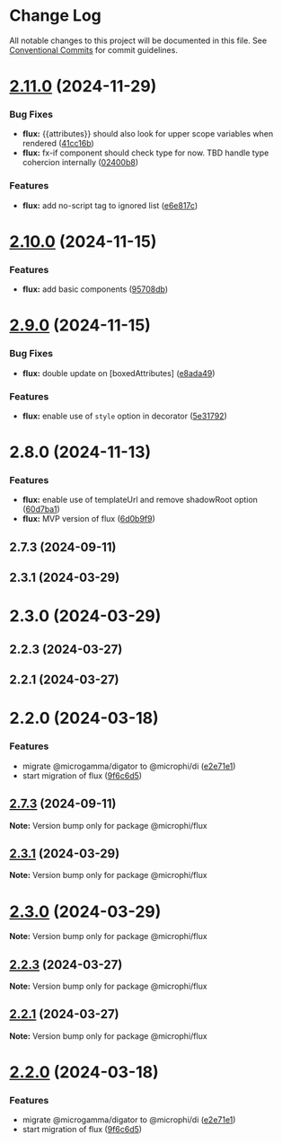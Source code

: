 # Change Log

All notable changes to this project will be documented in this file.
See [Conventional Commits](https://conventionalcommits.org) for commit guidelines.

# [2.11.0](https://github.com/microph1/microphi/compare/@microphi/flux@2.10.0...@microphi/flux@2.11.0) (2024-11-29)

### Bug Fixes

* **flux:** {{attributes}} should also look for upper scope variables when rendered ([41cc16b](https://github.com/microph1/microphi/commit/41cc16ba47e2933a5701ae0f652d499753a61b7f))
* **flux:** fx-if component should check type for now. TBD handle type cohercion internally ([02400b8](https://github.com/microph1/microphi/commit/02400b82e0e5cd5f99be7cd7bf2ba4651958d2e9))

### Features

* **flux:** add no-script tag to ignored list ([e6e817c](https://github.com/microph1/microphi/commit/e6e817c2efc6128a41e2cbe856dea95288cbe7e4))

# [2.10.0](https://github.com/microph1/microphi/compare/@microphi/flux@2.9.0...@microphi/flux@2.10.0) (2024-11-15)

### Features

* **flux:** add basic components ([95708db](https://github.com/microph1/microphi/commit/95708db6577c023a26814fb27d2a7c4be2d88417))

# [2.9.0](https://github.com/microph1/microphi/compare/@microphi/flux@2.8.0...@microphi/flux@2.9.0) (2024-11-15)

### Bug Fixes

* **flux:** double update on [boxedAttributes] ([e8ada49](https://github.com/microph1/microphi/commit/e8ada49bbd94187125f592ffaaf77c814d2a9f61))

### Features

* **flux:** enable use of `style` option in decorator ([5e31792](https://github.com/microph1/microphi/commit/5e31792ac0f9b79b128c75c1605779716a892060))

# 2.8.0 (2024-11-13)

### Features

* **flux:** enable use of templateUrl and remove shadowRoot option ([60d7ba1](https://github.com/microph1/microphi/commit/60d7ba1a276b20a9d54d7e1faea8463392319e16))
* **flux:** MVP version of flux ([6d0b9f9](https://github.com/microph1/microphi/commit/6d0b9f91d1b9e43b8429bc3f5d60ff0d0a82630d))

## 2.7.3 (2024-09-11)

## 2.3.1 (2024-03-29)

# 2.3.0 (2024-03-29)

## 2.2.3 (2024-03-27)

## 2.2.1 (2024-03-27)

# 2.2.0 (2024-03-18)

### Features

* migrate @microgamma/digator to @microphi/di ([e2e71e1](https://github.com/microph1/microphi/commit/e2e71e117411efdb6f2372fee086caaa31f0d234))
* start migration of flux ([9f6c6d5](https://github.com/microph1/microphi/commit/9f6c6d5c1259b24519e17461b301e2a87901e1db))

## [2.7.3](https://github.com/microph1/microphi/compare/v2.7.2...v2.7.3) (2024-09-11)

**Note:** Version bump only for package @microphi/flux

## [2.3.1](https://github.com/microph1/microphi/compare/v2.3.0...v2.3.1) (2024-03-29)

**Note:** Version bump only for package @microphi/flux

# [2.3.0](https://github.com/microph1/microphi/compare/v2.2.3...v2.3.0) (2024-03-29)

**Note:** Version bump only for package @microphi/flux

## [2.2.3](https://github.com/microph1/microphi/compare/v2.2.2...v2.2.3) (2024-03-27)

**Note:** Version bump only for package @microphi/flux

## [2.2.1](https://github.com/microph1/microphi/compare/v2.2.0...v2.2.1) (2024-03-27)

**Note:** Version bump only for package @microphi/flux

# [2.2.0](https://github.com/microph1/microphi/compare/v1.2.0...v2.2.0) (2024-03-18)

### Features

* migrate @microgamma/digator to @microphi/di ([e2e71e1](https://github.com/microph1/microphi/commit/e2e71e117411efdb6f2372fee086caaa31f0d234))
* start migration of flux ([9f6c6d5](https://github.com/microph1/microphi/commit/9f6c6d5c1259b24519e17461b301e2a87901e1db))
